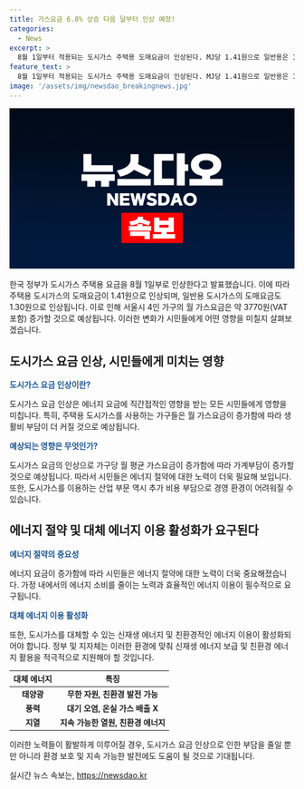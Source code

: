 ```yaml
---
title: 가스요금 6.8% 상승 다음 달부터 인상 예정!
categories:
  - News
excerpt: >
  8월 1일부터 적용되는 도시가스 주택용 도매요금이 인상된다. MJ당 1.41원으로 일반용은 1.30원/MJ으로 인상된다. 서울시 4인 가구 기준 월 가스요금(주택용)은 약 3770원(VAT포함) 증가할 것으로 예상된다.
feature_text: >
  8월 1일부터 적용되는 도시가스 주택용 도매요금이 인상된다. MJ당 1.41원으로 일반용은 1.30원/MJ으로 인상된다. 서울시 4인 가구 기준 월 가스요금(주택용)은 약 3770원(VAT포함) 증가할 것으로 예상된다.
image: '/assets/img/newsdao_breakingnews.jpg'
---
```


<p><img src="/assets/img/newsdao_breakingnews.jpg" alt="firstkoreanews 속보" /></p>

<p>한국 정부가 도시가스 주택용 요금을 8월 1일부로 인상한다고 발표했습니다. 이에 따라 주택용 도시가스의 도매요금이 1.41원으로 인상되며, 일반용 도시가스의 도매요금도 1.30원으로 인상됩니다. 이로 인해 서울시 4인 가구의 월 가스요금은 약 3770원(VAT포함) 증가할 것으로 예상됩니다. 이러한 변화가 시민들에게 어떤 영향을 미칠지 살펴보겠습니다. </p>

<h2 data-ke-size="size26">도시가스 요금 인상, 시민들에게 미치는 영향</h2>

<p data-ke-size="size16"><b><span style="color: #1a5490;">도시가스 요금 인상이란?</span></b></p>

<p>도시가스 요금 인상은 에너지 요금에 직간접적인 영향을 받는 모든 시민들에게 영향을 미칩니다. 특히, 주택용 도시가스를 사용하는 가구들은 월 가스요금이 증가함에 따라 생활비 부담이 더 커질 것으로 예상됩니다.</p>

<p data-ke-size="size16"><b><span style="color: #1a5490;">예상되는 영향은 무엇인가?</span></b></p>

<p>도시가스 요금의 인상으로 가구당 월 평균 가스요금이 증가함에 따라 가계부담이 증가할 것으로 예상됩니다. 따라서 시민들은 에너지 절약에 대한 노력이 더욱 필요해 보입니다. 또한, 도시가스를 이용하는 산업 부문 역시 추가 비용 부담으로 경영 환경이 어려워질 수 있습니다.</p>

<h2 data-ke-size="size26">에너지 절약 및 대체 에너지 이용 활성화가 요구된다</h2>

<p data-ke-size="size16"><b><span style="color: #1a5490;">에너지 절약의 중요성</span></b></p>

<p>에너지 요금이 증가함에 따라 시민들은 에너지 절약에 대한 노력이 더욱 중요해졌습니다. 가정 내에서의 에너지 소비를 줄이는 노력과 효율적인 에너지 이용이 필수적으로 요구됩니다.</p>

<p data-ke-size="size16"><b><span style="color: #1a5490;">대체 에너지 이용 활성화</span></b></p>

<p>또한, 도시가스를 대체할 수 있는 신재생 에너지 및 친환경적인 에너지 이용이 활성화되어야 합니다. 정부 및 지자체는 이러한 환경에 맞춰 신재생 에너지 보급 및 친환경 에너지 활용을 적극적으로 지원해야 할 것입니다.</p>

<table>
<thead>
    <tr>
        <th>대체 에너지</th>
        <th>특징</th>
    </tr>
</thead>
<tbody>
    <tr>
        <td style="text-align: center; height: 17px;"><b>태양광</b></td>
        <td style="text-align: center; height: 17px;"><b>무한 자원, 친환경 발전 가능</b></td>
    </tr>
    <tr>
        <td style="text-align: center; height: 17px;"><b>풍력</b></td>
        <td style="text-align: center; height: 17px;"><b>대기 오염, 온실 가스 배출 X</b></td>
    </tr>
    <tr>
        <td style="text-align: center; height: 17px;"><b>지열</b></td>
        <td style="text-align: center; height: 17px;"><b>지속 가능한 열원, 친환경 에너지</b></td>
    </tr>
</tbody>
</table>

<p>이러한 노력들이 활발하게 이루어질 경우, 도시가스 요금 인상으로 인한 부담을 줄일 뿐만 아니라 환경 보호 및 지속 가능한 발전에도 도움이 될 것으로 기대됩니다.</p>
실시간 뉴스 속보는, <a href="https://newsdao.kr" rel="dofollow">https://newsdao.kr</a>


